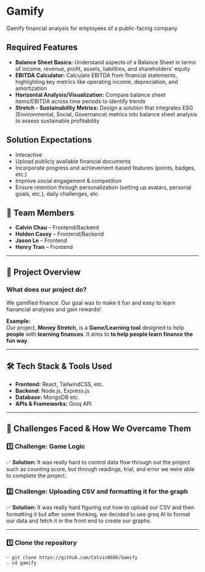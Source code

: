 # Gamify
Gamify financial analysis for employees of a public-facing company    

## Required Features    
- **Balance Sheet Basics:** Understand aspects of a Balance Sheet in terms of income, revenue, profit, assets, liabilities, and shareholders' equity
- **EBITDA Calculator:** Calculate EBITDA from financial statements, highlighting key metrics like operating income, depreciation, and amortization
- **Horizontal Analysis/Visualization:** Compare balance sheet items/EBITDA across time periods to identify trends
- **Stretch - Sustainability Metrics:** Design a solution that integrates ESG (Environmental, Social, Governance) metrics into balance sheet analysis to assess sustainable profitability

## Solution Expectations    
- Interactive    
- Upload publicly available financial documents    
- Incorporate progress and achievement-based features (points, badges, etc.)    
- Improve social engagement & competition    
- Ensure retention through personalization (setting up avatars, personal goals, etc.), daily challenges, etc.    

## 📌 Team Members  
- **Calvin Chau** – Frontend/Backend  
- **Holden Casey** – Frontend/Backend  
- **Jason Le** – Frontend 
- **Henry Tran** – Frontend  

---

## 🎯 Project Overview  
### **What does our project do?**  
We gamified finance. Our goal was to make it fun and easy to learn fianancial analyses and gain rewards!

**Example:**  
Our project, **Money Stretch**, is a **Game/Learning tool** designed to help **people** with **learning finances**. It aims to **to help people learn finance the fun way**.  

---

## 🛠 Tech Stack & Tools Used  
- **Frontend:** React, TailwindCSS, etc.  
- **Backend:** Node.js, Express.js  
- **Database:** MongoDB etc.  
- **APIs & Frameworks:** Groq API  

---

## 🚧 Challenges Faced & How We Overcame Them  
### **1️⃣ Challenge: Game Logic**  
✅ **Solution:** It was really hard to control data flow through out the project such as counting score, but through readings, trial, and error we were able to complete the project. 

### **2️⃣ Challenge: Uploading CSV and formatting it for the graph**  
✅ **Solution:** It was really hard figuring out how to upload our CSV and then formatting it but after some thinking, we decided to use groq AI to format our data and fetch it in the front end to create our graphs. 

---

### **1️⃣ Clone the repository**  
```
- git clone https://github.com/Calvin8606/Gamify
- cd gamify
